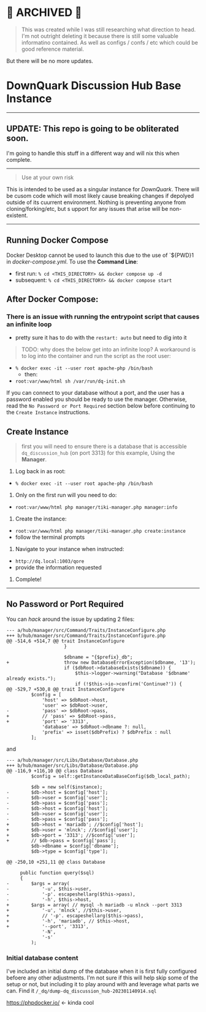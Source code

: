 # 🚨 ARCHIVED 🚨
> This was created while I was still researching what direction to head.
I'm not outright deleting it because there is still some valuable informatino contained.
As well as configs / confs / etc which could be good reference material.

But there will be no more updates.


# DownQuark Discussion Hub Base Instance
---
## UPDATE: This repo is going to be obliterated soon.
I'm going to handle this stuff in a different way and will nix this when complete. 

---
> Use at your own risk

This is intended to be used as a singular instance for _DownQuark_.
There will be cusom code which will most likely cause breaking changes if depolyed outside of its cuurrent environment.
Nothing is preventing anyone from cloning/forking/etc, but s upport for any issues that arise will be non-existent.

---
## Running Docker Compose
Docker Desktop cannot be used to launch this due to the use of `${PWD}1 in _docker-compose.yml_.
To use the **Command Line**:
  - first run: `% cd <THIS_DIRECTORY> && docker compose up -d`
  - subsequent: `% cd <THIS_DIRECTORY> && docker compose start`


## After Docker Compose:
### There is an issue with running the entrypoint script that causes an infinite loop
- pretty sure it has to do with the `restart: auto` but need to dig into it
> TODO: why does the below get into an infinite loop?
A workaround is to log into the container and run the script as the root user:
- `% docker exec -it --user root apache-php /bin/bash`
  - then:
- `root:var/www/html sh /var/run/dq-init.sh`

If you can connect to your database without a port, and the user has a password enabled you should be ready to use the manager.
Otherwise, read the `No Password or Port Required` section below before continuing to the `Create Instance` instructions.

## Create Instance
> first you will need to ensure there is a database that is accessible `dq_discussion_hub` \(on port 3313) for this example,
Using the **Manager**.
1. Log back in as root:
  - `% docker exec -it --user root apache-php /bin/bash` 
1. Only on the first run will you need to do:
  - `root:var/www/html php manager/tiki-manager.php manager:info`
1. Create the instance:
  - `root:var/www/html php manager/tiki-manager.php create:instance`
  - follow the terminal prompts
1. Navigate to your instance when instructed:
  - `http://dq.local:1003/qore`
  - provide the information requested
1. Complete!

---

## No Password or Port Required
You can _hack_ around the issue by updating 2 files:
```
--- a/hub/manager/src/Command/Traits/InstanceConfigure.php
+++ b/hub/manager/src/Command/Traits/InstanceConfigure.php
@@ -514,6 +514,7 @@ trait InstanceConfigure
                     }
 
                     $dbname = "{$prefix}_db";
+                    throw new DatabaseErrorException($dbname, '13');
                     if ($dbRoot->databaseExists($dbname)) {
                         $this->logger->warning("Database '$dbname' already exists.");
                         if (!$this->io->confirm('Continue?')) {
@@ -529,7 +530,8 @@ trait InstanceConfigure
         $config = [
             'host' => $dbRoot->host,
             'user' => $dbRoot->user,
-            'pass' => $dbRoot->pass,
+            // 'pass' => $dbRoot->pass,
+            'port' => '3313',
             'database' => $dbRoot->dbname ?: null,
             'prefix' => isset($dbPrefix) ? $dbPrefix : null
         ];
```
and
```
--- a/hub/manager/src/Libs/Database/Database.php
+++ b/hub/manager/src/Libs/Database/Database.php
@@ -116,9 +116,10 @@ class Database
         $config = self::getInstanceDataBaseConfig($db_local_path);
 
         $db = new self($instance);
-        $db->host = $config['host'];
-        $db->user = $config['user'];
-        $db->pass = $config['pass'];
-        $db->host = $config['host'];
-        $db->user = $config['user'];
-        $db->pass = $config['pass'];
+        $db->host = 'mariadb'; //$config['host'];
+        $db->user = 'mlnck'; //$config['user'];
+        $db->port = '3313'; //$config['user'];
+        // $db->pass = $config['pass'];
         $db->dbname = $config['dbname'];
         $db->type = $config['type'];
 
@@ -250,10 +251,11 @@ class Database
 
     public function query($sql)
     {
-        $args = array(
-            '-u', $this->user,
-            '-p'. escapeshellarg($this->pass),
-            '-h', $this->host,
+        $args = array( // mysql -h mariadb -u mlnck --port 3313
+            '-u', 'mlnck', //$this->user,
+            // '-p'. escapeshellarg($this->pass),
+            '-h', 'mariadb', // $this->host,
+            '--port', '3313',
             '-N',
             '-s'
         );
```
### Initial database content
I've included an initial dump of the database when it is first fully configured befoere any other adjustments.
I'm not sure if this will help skip some of the setup or not, but including it to play around with and leverage what parts we can.
Find it `/_dq/dump-dq_discussion_hub-202301140914.sql`

https://phpdocker.io/ <- kinda cool